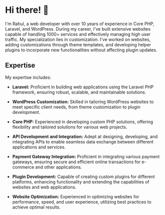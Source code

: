 # Hi there! 👋

I'm Rahul, a web developer with over 10 years of experience in Core PHP, Laravel, and WordPress. During my career, I've built extensive websites capable of handling 1000+ services and effectively managing high user traffic. My specialization lies in customization. I've worked on websites, adding customizations through theme templates, and developing helper plugins to incorporate new functionalities without affecting plugin updates.

## Expertise

My expertise includes:

- **Laravel:** Proficient in building web applications using the Laravel PHP framework, ensuring robust, scalable, and maintainable solutions.

- **WordPress Customization:** Skilled in tailoring WordPress websites to meet specific client needs, from theme customization to plugin development.

- **Core PHP:** Experienced in developing custom PHP solutions, offering flexibility and tailored solutions for various web projects.

- **API Development and Integration:** Adept at designing, developing, and integrating APIs to enable seamless data exchange between different applications and services.

- **Payment Gateway Integration:** Proficient in integrating various payment gateways, ensuring secure and efficient online transactions for e-commerce and other applications.

- **Plugin Development:** Capable of creating custom plugins for different platforms, enhancing functionality and extending the capabilities of websites and web applications.

- **Website Optimization:** Experienced in optimizing websites for performance, speed, and user experience, utilizing best practices to achieve optimal results.
